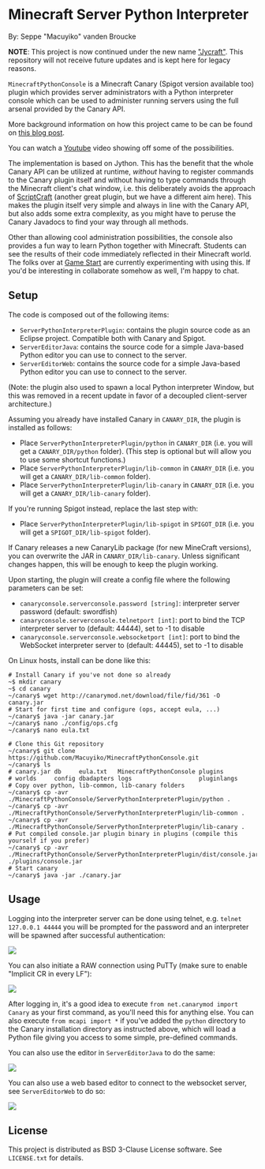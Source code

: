 # Minecraft Server Python Interpreter

By: Seppe "Macuyiko" vanden Broucke

**NOTE**: This project is now continued under the new name 
["Jycraft"](https://github.com/Jycraft/). This repository will not 
receive future updates and is kept here for legacy reasons.


`MinecraftPythonConsole` is a Minecraft Canary (Spigot version available 
too) plugin which provides server administrators with a Python 
interpreter console which can be used to administer running servers 
using the full arsenal provided by the Canary API.

More background information on how this project came to be can be found 
on [this blog post](http://blog.macuyiko.com/post/2015/rebuilding-our-jython-console-plugin-for-minecraft.html).

You can watch a [Youtube](https://www.youtube.com/watch?v=j4JfwS5hNlw) 
video showing off some of the possibilities.

The implementation is based on Jython. This has the benefit that the 
whole Canary API can be utilized at runtime, *without* having to register 
commands to the Canary plugin itself and without having to type commands 
through the Minecraft client's chat window, i.e. this deliberately avoids 
the approach of [ScriptCraft](http://scriptcraftjs.org/) (another great 
plugin, but we have a different aim here). This makes the plugin itself 
very simple and always in line with the Canary API, but also adds some 
extra complexity, as you might have to peruse the Canary Javadocs to find 
your way through all methods.

Other than allowing cool administration possibilities, the console also 
provides a fun way to learn Python together with Minecraft. Students can 
see the results of their code immediately reflected in their Minecraft 
world. The folks over at [Game Start](http://www.gamestartschool.com/) 
are currently experimenting with using this. If you'd be interesting in 
collaborate somehow as well, I'm happy to chat.

## Setup

The code is composed out of the following items:

* `ServerPythonInterpreterPlugin`: contains the plugin source code as an 
Eclipse project. Compatible both with Canary and Spigot.
* `ServerEditorJava`: contains the source code for a simple Java-based 
Python editor you can use to connect to the server.
* `ServerEditorWeb`: contains the source code for a simple Java-based 
Python editor you can use to connect to the server.

(Note: the plugin also used to spawn a local Python interpreter Window, 
but this was removed in a recent update in favor of a decoupled 
client-server architecture.)

Assuming you already have installed Canary in `CANARY_DIR`, the plugin is 
installed as follows:

* Place `ServerPythonInterpreterPlugin/python` in `CANARY_DIR` (i.e. you 
will get a `CANARY_DIR/python` folder). (This step is optional but will 
allow you to use some shortcut functions.)
* Place `ServerPythonInterpreterPlugin/lib-common` in `CANARY_DIR` (i.e. 
you will get a `CANARY_DIR/lib-common` folder).
* Place `ServerPythonInterpreterPlugin/lib-canary` in `CANARY_DIR` (i.e. 
you will get a `CANARY_DIR/lib-canary` folder).

If you're running Spigot instead, replace the last step with:

* Place `ServerPythonInterpreterPlugin/lib-spigot` in `SPIGOT_DIR` (i.e. 
you will get a `SPIGOT_DIR/lib-spigot` folder).

If Canary releases a new CanaryLib package (for new MineCraft versions), 
you can overwrite the JAR in `CANARY_DIR/lib-canary`. Unless significant 
changes happen, this will be enough to keep the plugin working.

Upon starting, the plugin will create a config file where the following 
parameters can be set:

* `canaryconsole.serverconsole.password [string]`: interpreter server 
password (default: swordfish)
* `canaryconsole.serverconsole.telnetport [int]`: port to bind the TCP 
interpreter server to (default: 44444), set to -1 to disable
* `canaryconsole.serverconsole.websocketport [int]`: port to bind the 
WebSocket interpreter server to (default: 44445), set to -1 to disable

On Linux hosts, install can be done like this:

	# Install Canary if you've not done so already
	~$ mkdir canary
	~$ cd canary
	~/canary$ wget http://canarymod.net/download/file/fid/361 -O canary.jar
	# Start for first time and configure (ops, accept eula, ...)
	~/canary$ java -jar canary.jar 
	~/canary$ nano ./config/ops.cfg
	~/canary$ nano eula.txt
	
	# Clone this Git repository
	~/canary$ git clone https://github.com/Macuyiko/MinecraftPythonConsole.git
	~/canary$ ls
	# canary.jar db     eula.txt   MinecraftPythonConsole plugins 
	# worlds     config dbadapters logs                   pluginlangs
	# Copy over python, lib-common, lib-canary folders
	~/canary$ cp -avr ./MinecraftPythonConsole/ServerPythonInterpreterPlugin/python .
	~/canary$ cp -avr ./MinecraftPythonConsole/ServerPythonInterpreterPlugin/lib-common .
	~/canary$ cp -avr ./MinecraftPythonConsole/ServerPythonInterpreterPlugin/lib-canary .
	# Put compiled console.jar plugin binary in plugins (compile this yourself if you prefer)
	~/canary$ cp -avr ./MinecraftPythonConsole/ServerPythonInterpreterPlugin/dist/console.jar ./plugins/console.jar
	# Start canary
	~/canary$ java -jar ./canary.jar

## Usage

Logging into the interpreter server can be done using telnet, e.g. 
`telnet 127.0.0.1 44444` you will be prompted for the password and an 
interpreter will be spawned after successful authentication:

![](https://camo.githubusercontent.com/6fea3b76ec29006ef0e423dc78d3993bc9489797/687474703a2f2f696d6775722e636f6d2f676f4c684733392e706e67)

You can also initiate a RAW connection using PuTTy (make sure to enable 
"Implicit CR in every LF"):

![](https://camo.githubusercontent.com/6ddb498f728187442e1fca2add801a978d907e75/687474703a2f2f692e696d6775722e636f6d2f316b553276744c2e706e67)

After logging in, it's a good idea to execute 
`from net.canarymod import Canary` as your first command, as you'll need 
this for anything else. You can also execute `from mcapi import *` if 
you've added the `python` directory to the Canary installation directory 
as instructed above, which will load a Python file giving you access to 
some simple, pre-defined commands.

You can also use the editor in `ServerEditorJava` to do the same:

![](https://camo.githubusercontent.com/84093a0cfc1102ed283644bcf356c576a7b37422/687474703a2f2f692e696d6775722e636f6d2f436b6a55716e4e2e706e67)

You can also use a web based editor to connect to the websocket server, 
see `ServerEditorWeb` to do so:
    
![](http://i.imgur.com/8ZoH8KG.png)

## License

This project is distributed as BSD 3-Clause License software. See 
`LICENSE.txt` for details.